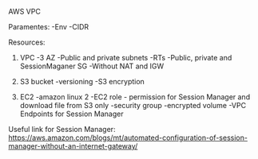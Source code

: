 AWS VPC

Paramentes:
-Env
-CIDR

Resources:
1. VPC
-3 AZ
-Public and private subnets
-RTs
-Public, private and SessionMaganer SG
-Without NAT and IGW

2. S3 bucket
-versioning
-S3 encryption

3. EC2
-amazon linux 2
-EC2 role - permission for Session Manager and download file from S3 only 
-security group
-encrypted volume
-VPC Endpoints for Session Manager



Useful link for Session Manager:
https://aws.amazon.com/blogs/mt/automated-configuration-of-session-manager-without-an-internet-gateway/ 
